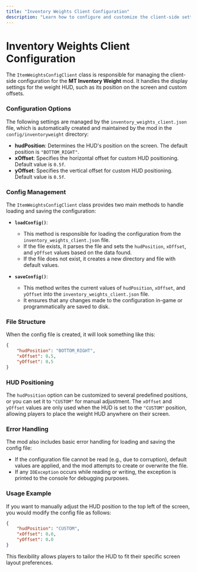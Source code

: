 ```yaml
---
title: "Inventory Weights Client Configuration"
description: "Learn how to configure and customize the client-side settings for the MT Inventory Weight mod."
---
```


# **Inventory Weights Client Configuration**

The `ItemWeightsConfigClient` class is responsible for managing the client-side configuration for the **MT Inventory Weight** mod. It handles the display settings for the weight HUD, such as its position on the screen and custom offsets.

### **Configuration Options**

The following settings are managed by the `inventory_weights_client.json` file, which is automatically created and maintained by the mod in the `config/inventoryweight` directory:

- **hudPosition**: Determines the HUD's position on the screen. The default position is `"BOTTOM_RIGHT"`.
- **xOffset**: Specifies the horizontal offset for custom HUD positioning. Default value is `0.5f`.
- **yOffset**: Specifies the vertical offset for custom HUD positioning. Default value is `0.5f`.

### **Config Management**

The `ItemWeightsConfigClient` class provides two main methods to handle loading and saving the configuration:

- **`loadConfig()`**:
    - This method is responsible for loading the configuration from the `inventory_weights_client.json` file. 
    - If the file exists, it parses the file and sets the `hudPosition`, `xOffset`, and `yOffset` values based on the data found.
    - If the file does not exist, it creates a new directory and file with default values.

- **`saveConfig()`**:
    - This method writes the current values of `hudPosition`, `xOffset`, and `yOffset` into the `inventory_weights_client.json` file.
    - It ensures that any changes made to the configuration in-game or programmatically are saved to disk.

### **File Structure**

When the config file is created, it will look something like this:

```json
{
    "hudPosition": "BOTTOM_RIGHT",
    "xOffset": 0.5,
    "yOffset": 0.5
}
```

### **HUD Positioning**

The `hudPosition` option can be customized to several predefined positions, or you can set it to `"CUSTOM"` for manual adjustment. The `xOffset` and `yOffset` values are only used when the HUD is set to the `"CUSTOM"` position, allowing players to place the weight HUD anywhere on their screen.

### **Error Handling**

The mod also includes basic error handling for loading and saving the config file:

*   If the configuration file cannot be read (e.g., due to corruption), default values are applied, and the mod attempts to create or overwrite the file.
*   If any `IOException` occurs while reading or writing, the exception is printed to the console for debugging purposes.

### **Usage Example**

If you want to manually adjust the HUD position to the top left of the screen, you would modify the config file as follows:


```json
{     
    "hudPosition": "CUSTOM",
    "xOffset": 0.0,
    "yOffset": 0.0 
}
```

This flexibility allows players to tailor the HUD to fit their specific screen layout preferences.